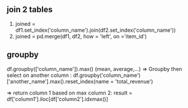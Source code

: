 ## join 2 tables
1. joined = df1.set_index('column_name').join(df2.set_index('column_name'))
2. joined = pd.merge(df1, df2, how = 'left', on ='item_id')

## groupby
df.groupby(['column_name']).max()   (mean, average,...)
=> Groupby then select on another column : df.groupby('column_name')['another_name'].max().reset_index(name = 'total_revenue')

=> return column 1 based on max column 2: result = df['column1'].iloc[df['column2'].idxmax()]
